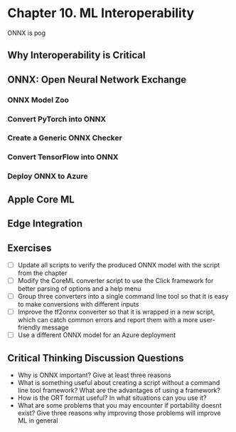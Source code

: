 # Chapter 10. ML Interoperability

ONNX is pog

## Why Interoperability is Critical

## ONNX: Open Neural Network Exchange

### ONNX Model Zoo

### Convert PyTorch into ONNX

### Create a Generic ONNX Checker

### Convert TensorFlow into ONNX

### Deploy ONNX to Azure

## Apple Core ML

## Edge Integration

## Exercises

- [ ] Update all scripts to verify the produced ONNX model with the script from the chapter
- [ ] Modify the CoreML converter script to use the Click framework for better parsing of options and a help menu
- [ ] Group three converters into a single command line tool so that it is easy to make conversions with different inputs
- [ ] Improve the tf2onnx converter so that it is wrapped in a new script, which can catch common errors and report them with a more user-friendly message
- [ ] Use a different ONNX model for an Azure deployment

## Critical Thinking Discussion Questions

- Why is ONNX important? Give at least three reasons
- What is something useful about creating a script without a command line tool framework? What are the advantages of using a framework?
- How is the ORT format useful? In what situations can you use it?
- What are some problems that you may encounter if portability doesnt exist? Give three reasons why improving those problems will improve ML in general

